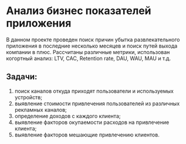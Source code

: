 # Анализ бизнес показателей приложения 
В данном проекте проведен поиск причин убытка развлекательного приложения в последние несколько месяцев и поиск путей выхода компании в плюс. Рассчитаны различные метрики, использован когортный анализ: LTV, CAC, Retention rate, DAU, WAU, MAU и т.д.
## Задачи:
1. поиск каналов откуда приходят пользователи и используемых устройств;
2. выявление стоимости привлечения пользователей из различных рекламных каналов;
3. определение доходов с каждого клиента;
4. выявление факторов окупаемости расходов на привлечение клиента;
5. выявление факторов мешающие привлечению клиентов.
